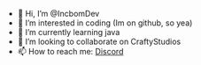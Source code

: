 - 👋 Hi, I’m @IncbomDev
- 👀 I’m interested in coding (Im on github, so yea)
- 🌱 I’m currently learning java
- 💞️ I’m looking to collaborate on CraftyStudios
- 📫 How to reach me: [Discord](https://discord.gg/8z9Y4tfNAZ)

